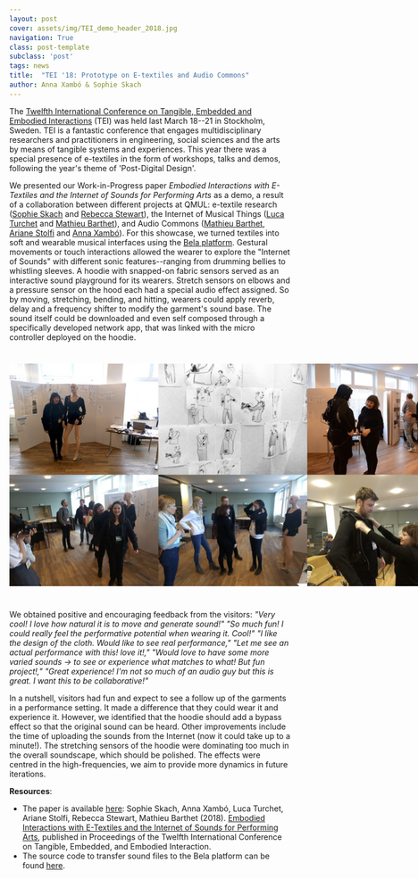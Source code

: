 ```yaml
---
layout: post
cover: assets/img/TEI_demo_header_2018.jpg
navigation: True
class: post-template
subclass: 'post'
tags: news
title:  "TEI '18: Prototype on E-textiles and Audio Commons"
author: Anna Xambó & Sophie Skach
---
```


The [Twelfth International Conference on Tangible, Embedded and Embodied Interactions](https://tei.acm.org/2018/) (TEI) was held last March 18--21 in Stockholm, Sweden. TEI is a fantastic conference that engages multidisciplinary researchers and practitioners in engineering, social sciences and the arts by means of tangible systems and experiences. This year there was a special presence of e-textiles in the form of workshops, talks and demos, following the year's theme of 'Post-Digital Design'.

We presented our Work-in-Progress paper _Embodied Interactions with E-Textiles and the Internet of Sounds for Performing Arts_ as a demo, a result of a collaboration between different projects at QMUL: e-textile research ([Sophie Skach](http://www.sophieskach.com/) and [Rebecca Stewart](http://theleadingzero.com/)), the Internet of Musical Things ([Luca Turchet](http://www.lucaturchet.it/) and [Mathieu Barthet](http://www.eecs.qmul.ac.uk/profiles/barthetmathieu.html)), and Audio Commons ([Mathieu Barthet](http://www.eecs.qmul.ac.uk/profiles/barthetmathieu.html), [Ariane Stolfi](http://www.ariane.stolfi.org/) and [Anna Xambó](http://annaxambo.me)).
For this showcase, we turned textiles into soft and wearable musical interfaces using the [Bela platform](https://bela.io/). Gestural movements or touch interactions allowed the wearer to explore the "Internet of Sounds" with different sonic features--ranging from drumming bellies to whistling sleeves.
A hoodie with snapped-on fabric sensors served as an interactive sound playground for its wearers. Stretch sensors on elbows and a pressure sensor on the hood each had a special audio effect assigned. So by moving, stretching, bending, and hitting, wearers could apply reverb, delay and a frequency shifter to modify the garment's sound base. The sound itself could be downloaded and even self composed through a specifically developed network app, that was linked with the micro controller deployed on the hoodie.


<a href="/assets/img/TEI_demo_2018.jpg" target="blank"><img style="margin:auto;margin-bottom:25px;margin-top:25px;max-width:800px;" class="img-responsive" src="/assets/img/TEI_demo_2018.jpg" alt="TEI 2018 demo">
</a>

We obtained positive and encouraging feedback from the visitors: _"Very cool! I love how natural it is to move and generate sound!"_ _"So much fun! I could really feel the performative potential when wearing it. Cool!"_ _"I like the design of the cloth. Would like to see real performance,"_ _"Let me see an actual performance with this! love it!,"_ _"Would love to have some more varied sounds -> to see or experience what matches to what! But fun project!,"_ _"Great experience! I'm not so much of an audio guy but this is great. I want this to be collaborative!"_

In a nutshell, visitors had fun and expect to see a follow up of the garments in a performance setting. It made a difference that they could wear it and experience it. However, we identified that the hoodie should add a bypass effect so that the original sound can be heard. Other improvements include the time of uploading the sounds from the Internet (now it could take up to a minute!).
The stretching sensors of the hoodie were dominating too much in the overall soundscape, which should be polished. The effects were centred in the high-frequencies, we aim to provide more dynamics in future iterations.

**Resources**:

* The paper is available [here](https://dl.acm.org/citation.cfm?doid=3173225.3173272): Sophie Skach, Anna Xambó, Luca Turchet, Ariane Stolfi, Rebecca Stewart, Mathieu Barthet (2018). [Embodied Interactions with E-Textiles and the Internet of Sounds for Performing Arts](https://dl.acm.org/citation.cfm?doid=3173225.3173272), published in Proceedings of the Twelfth International Conference on Tangible, Embedded, and Embodied Interaction.
* The source code to transfer sound files to the Bela platform can be found [here](https://github.com/AudioCommons/embedded-audiocommons).
